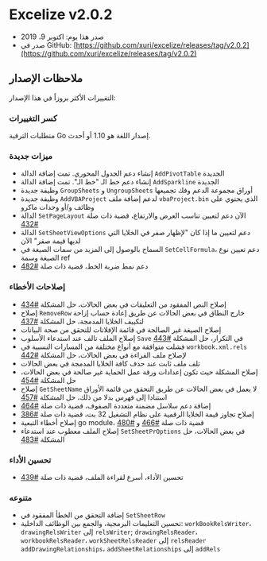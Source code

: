 # Excelize v2.0.2

* صدر هذا يوم: اكتوبر 9، 2019
* صدر في GitHub: [https://github.com/xuri/excelize/releases/tag/v2.0.2](https://github.com/xuri/excelize/releases/tag/v2.0.2)

## ملاحظات الإصدار

التغييرات الأكثر بروزاً في هذا الإصدار:

### كسر التغييرات

متطلبات الترقية Go إصدار اللغة هو 1.10 أو أحدث.

### ميزات جديدة

* إنشاء دعم الجدول المحوري. تمت إضافة الدالة `AddPivotTable` الجديدة
* إنشاء دعم خط الـ "خط الـ". تمت إضافة الدالة `AddSparkline` الجديدة
* وظيفة جديدة `GroupSheets` و `UngroupSheets` أوراق مجموعة الدعم وفك تجميعها
* وظيفة جديدة `AddVBAProject` لدعم إضافة ملف `vbaProject.bin` الذي يحتوي على وظائف و/أو وحدات ماكرو
* الدالة `SetPageLayout` الآن دعم لتعيين تناسب العرض والارتفاع، قضية ذات صلة [#432](https://github.com/xuri/excelize/issues/432)
* الدالة `SetSheetViewOptions` دعم لتعيين ما إذا كان "لإظهار صفر في الخلايا التي لديها قيمة صفر" الآن
* السماح بالوصول إلى المزيد من سمات الصيغة في `SetCellFormula`، دعم تعيين نوع الصيغة وسمة ref
* دعم نمط ضربة الخط، قضية ذات صلة [#482](https://github.com/xuri/excelize/issues/482)

### إصلاحات الأخطاء

* إصلاح النص المفقود من التعليقات في بعض الحالات، حل المشكلة [#434](https://github.com/xuri/excelize/issues/434)
* إصلاح `RemoveRow` خارج النطاق في بعض الحالات عن طريق إعادة حساب إزاحة لتكييف الخلايا المدمجة، حل المشكلة [#437](https://github.com/xuri/excelize/issues/437)
* إصلاح الصيغة غير الصالحة في قائمة الإفلاتات للتحقق من صحة البيانات
* إصلاح الملف تالف عند استدعاء الأسلوب `Save` في التكرار، حل المشكلة [#443](https://github.com/xuri/excelize/issues/443)
* فشلت متوافقة مع أنواع مختلفة من المسارات النسبية في `workbook.xml.rels` لإصلاح ملف القراءة في بعض الحالات، حل المشكلة [#442](https://github.com/xuri/excelize/issues/442)
* تلف ملف ثابت عند حذف كافة الخلايا المدمجة في بعض الحالات
* إصلاح المشكلة حيث تكون إعدادات ورقة عمل الحماية غير صالحة في بعض الحالات، حل المشكلة [#454](https://github.com/xuri/excelize/issues/454)
* إصلاح `GetSheetName` لا يعمل في بعض الحالات عن طريق التحقق من قائمة الأوراق استنادا إلى فهرس بدلا من ذلك، حل المشكلة [#457](https://github.com/xuri/excelize/issues/457)
* إضافة دعم سلاسل مضمنة متعددة الصفوف، قضية ذات صلة [#464](https://github.com/xuri/excelize/issues/464)
* إصلاح تجاوز قيمة الخلايا الرقمية على نظام التشغيل 32 بت، قضية ذات صلة [#386](https://github.com/xuri/excelize/issues/386)
* إصلاح أخطاء التبعية go module، قضية ذات صلة [#466](https://github.com/xuri/excelize/issues/466) و [#480](https://github.com/xuri/excelize/issues/480)
* إصلاح الملف معطوب عند استدعاء `SetSheetPrOptions` في بعض الحالات، حل المشكلة [#483](https://github.com/xuri/excelize/issues/483)

### تحسين الأداء

* تحسين الأداء، أسرع لقراءة الملف، قضية ذات صلة [#439](https://github.com/xuri/excelize/issues/439)

### متنوعه

* إضافة التحقق من الخطأ المفقود في `SetSheetRow`
* تحسين التعليمات البرمجية، والجمع بين الوظائف الداخلية:
`workBookRelsWriter`، `drawingRelsWriter` إلى `relsWriter`;
`drawingRelsReader`، `workbookRelsReader`، `workSheetRelsReader` إلى `relsReader`
`addDrawingRelationships`، `addSheetRelationships` إلى `addRels`
